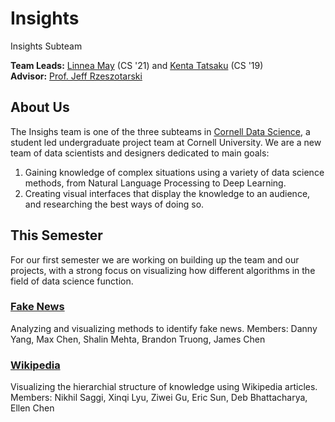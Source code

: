 # Insights
Insights Subteam

**Team Leads:** [Linnea May](https://github.com/linnealovespie) (CS '21) and [Kenta Tatsaku](https://github.com/Kenta426) (CS '19)  
**Advisor:** [Prof. Jeff Rzeszotarski](https://jeffrz.com/)

## About Us
The Insighs team is one of the three subteams in [Cornell Data Science](cornelldata.science), a student led undergraduate project team at Cornell University. We are a  new team of data scientists and designers dedicated to main goals: 
1. Gaining knowledge of complex situations using a variety of data science methods, from Natural Language Processing to Deep Learning. 
2. Creating visual interfaces that display the knowledge to an audience, and researching the best ways of doing so. 

## This Semester
For our first semester we are working on building up the team and our projects, with a strong focus on visualizing how different algorithms in the field of data science function. 

### [**Fake News**](https://github.com/CornellDataScience/Social-Tribes)  
Analyzing and visualizing methods to identify fake news. 
Members: Danny Yang, Max Chen, Shalin Mehta, Brandon Truong, James Chen

### [**Wikipedia**](https://github.com/CornellDataScience/Wikipedia)  
 Visualizing the hierarchial structure of knowledge using Wikipedia articles.   
 Members: Nikhil Saggi, Xinqi Lyu, Ziwei Gu, Eric Sun, Deb Bhattacharya, Ellen Chen



  
